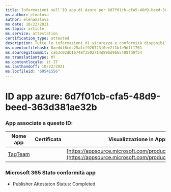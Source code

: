 ```yaml
---
title: Informazioni sull'ID app di Azure per 6d7f01cb-cfa5-48d9-beed-363d381ae32b
ms.author: elmalova
author: elenamalova
ms.date: 10/22/2021
ms.topic: article
ms.service: attestation
certification_type: attested
description: Tutte le informazioni di sicurezza e conformità disponibili per 6d7f01cb-cfa5-48d9-beed-363d381ae32b.
ms.openlocfilehash: 0aeddf6cdc25a1cf920723f0ee2f1bfe9dff1761
ms.sourcegitcommit: cab3c02db1b748f3502714d89bd9b65408fd9f54
ms.translationtype: MT
ms.contentlocale: it-IT
ms.lasthandoff: 10/22/2021
ms.locfileid: "60541556"
---
```

# <a name="azure-app-id-6d7f01cb-cfa5-48d9-beed-363d381ae32b"></a>ID app azure: 6d7f01cb-cfa5-48d9-beed-363d381ae32b


### <a name="apps-associated-with-this-id"></a>App associate a questo ID:
| **Nome app** | **Certificata** | **Visualizzazione in AppSource** |
|--------------|---------------|-----------------------|
| [TagTeam](https://docs.microsoft.com/microsoft-365-app-certification/forward/WA200002829) |  | [https://appsource.microsoft.com/product/office/WA200002829](https://appsource.microsoft.com/product/office/WA200002829) |

### <a name="microsoft-365-app-compliance-status"></a>Microsoft 365 Stato conformità app
- Publisher Attestaton Status: Completed
